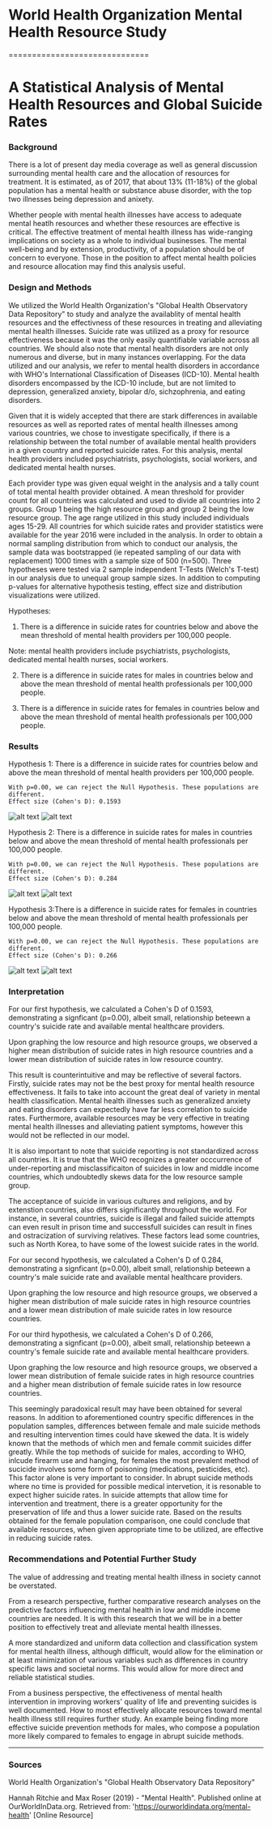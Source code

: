 # World Health Organization Mental Health Resource Study
==============================

A Statistical Analysis of  Mental Health Resources and Global Suicide Rates
==============================


### Background

There is a lot of present day media coverage as well as general discussion surrounding mental health care and the allocation of resources for treatment. It is estimated, as of 2017, that about 13% (11-18%) of the global population has a mental health or substance abuse disorder, with the top two illnesses being depression and anixety. 

Whether people with mental health illnesses have access to adequate mental heatlh resources and whether these resources are effective is critical.  The effective treatment of mental health illness has wide-ranging implications on society as a whole to individual businesses.  The mental well-being and by extension, productivity, of a population should be of concern to everyone.  Those in the position to affect mental health policies and resource allocation may find this analysis useful.

### Design and Methods

We utilized the World Health Organization's "Global Health Observatory Data Repository" to study and analyze the availablity of mental health resources and the effectivness of these resources in treating and alleviating mental health illnesses.  Suicide rate was utilized as a proxy for resource effectiveness because it was the only easily quantifiable variable across all countries.  We should also note that mental health disorders are not only numerous and diverse, but in many instances overlapping. For the data utilized and our analysis, we refer to mental health disorders in accordance with WHO's International Classification of Diseases (ICD-10). Mental health disorders encompassed by the ICD-10 include, but are not limited to depression, generalized anxiety, bipolar d/o, sichzophrenia, and eating disorders.

Given that it is widely accepted that there are stark differences in available resources as well as reported rates of mental health illnesses among various countries, we chose to investigate specifically, if there is a relationship between the total number of available mental health providers in a given country and reported suicide rates.  For this analysis, mental health providers included psychiatrists, psychologists, social workers, and dedicated mental health nurses.  

Each provider type was given equal weight in the analysis and a tally count of total mental health provider obtained.  A mean threshold for provider count for all countries was calculated and used to divide all countries into 2 groups.  Group 1 being the high resource group and group 2 being the low resource group.  The age range utilized in this study included individuals ages 15-29.  All countries for which suicide rates and provider statistics were available for the year 2016 were included in the analysis.  In order to obtain a normal sampling distribution from which to conduct our analysis, the sample data was bootstrapped (ie repeated sampling of our data with replacement) 1000 times with a sample size of 500 (n=500).  Three hypotheses were tested via 2 sample independent T-Tests (Welch's T-test) in our analysis due to unequal group sample sizes.  In addition to computing p-values for alternative hypothesis testing, effect size and distribution visualizations were utilized.

Hypotheses:

1) There is a difference in suicide rates for countries below and above the mean threshold of mental health providers per 100,000 people.

Note: mental health providers include psychiatrists, psychologists, dedicated mental health nurses, social workers.

2) There is a difference in suicide rates for males in countries below and above the mean threshold of mental health professionals per 100,000 people.


3) There is a difference in suicide rates for females in countries below and above the mean threshold of mental health professionals per 100,000 people.


### Results

Hypothesis 1: There is a difference in suicide rates for countries below and above the mean threshold of mental health providers per 100,000 people.

    With p=0.00, we can reject the Null Hypothesis. These populations are different.
    Effect size (Cohen's D): 0.1593
    
    
    
    
         
 ![alt text](/images/raw_dist_btsx.png)  ![alt text](/images/bootstrap_dist_btsx.png)


Hypothesis 2: There is a difference in suicide rates for males in countries below and above the mean threshold of mental health professionals per 100,000 people.

    With p=0.00, we can reject the Null Hypothesis. These populations are different.
    Effect size (Cohen's D): 0.284

 ![alt text](/images/raw_dist_males.png)            ![alt text](/images/bootstrap_dist_males.png)  
     
     
     
Hypothesis 3:There is a difference in suicide rates for females in countries below and above the mean threshold of mental health professionals per 100,000 people.

    With p=0.00, we can reject the Null Hypothesis. These populations are different.
    Effect size (Cohen's D): 0.266

 ![alt text](/images/raw_dist_females.png)            ![alt text](/images/bootstrap_dist_females.png)  
     
     

### Interpretation

For our first hypothesis, we calculated a Cohen's D of 0.1593, demonstrating a signficant (p=0.00), albeit small, relationship beteewn a country's suicide rate and available mental healthcare providers.

Upon graphing the low resource and high resource groups, we observed a higher mean distribution of suicide rates in high resource countries and a lower mean distribution of suicide rates in low resource country.

This result is counterintuitive and may be reflective of several factors.  Firstly, suicide rates may not be the best proxy for mental health resource effectiveness.  It fails to take into account the great deal of variety in mental health classification.  Mental health illnesses such as generalized anxiety and eating disorders can expectedly have far less correlation to suicide rates.  Furthermore, available resources may be very effective in treating mental health illnesses and alleviating patient symptoms, however this would not be reflected in our model.

It is also important to note that suicide reporting is not standardized across all countries.  It is true that the WHO recognizes a greater occcurrence of under-reporting and misclassificaiton of suicides in low and middle income countries, which undoubtedly skews data for the low resource sample group.

The acceptance of suicide in various cultures and religions, and by extenstion countries, also differs significantly throughout the world.  For instance, in several countries, suicide is illegal and failed suicide attempts can even result in prison time and successfull suicides can result in fines and ostracization of surviving relatives.  These factors lead some countries, such as North Korea, to have some of the lowest suicide rates in the world.



For our second hypothesis, we calculated a Cohen's D of 0.284, demonstrating a signficant (p=0.00), albeit small, relationship beteewn a country's male suicide rate and available mental healthcare providers.

Upon graphing the low resource and high resource groups, we observed a higher mean distribution of male suicide rates in high resource countries and a lower mean distribution of male suicide rates in low resource countries.


For our third hypothesis, we calculated a Cohen's D of 0.266, demonstrating a signficant (p=0.00), albeit small, relationship beteewn a country's female suicide rate and available mental healthcare providers.

Upon graphing the low resource and high resource groups, we observed a lower mean distribution of female suicide rates in high resource countries and a higher mean distribution of female suicide rates in low resource countries.


This seemingly paradoxical result may have been obtained for several reasons.  In addition to aforementioned country specific differences in the population samples, differences between female and male suicide methods and resulting intervention times could have skewed the data.  It is widely known that the methods of which men and female commit suicides differ greatly.  While the top methods of suicide for males, according to WHO, inlcude firearm use and hanging, for females the most prevalent method of sucicide involves some form of poisoning (medications, pesticides, etc).  This factor alone is very important to consider.  In abrupt suicide methods where no time is provided for possible medical intervetion, it is resonable to expect higher suicide rates.  In suicide attempts that allow time for intervention and treatment, there is a greater opportunity for the preservation of life and thus a lower suicide rate.  Based on the results obtained for the female population comparison, one could conclude that available resources, when given appropriate time to be utilized, are effective in reducing suicide rates.




### Recommendations and Potential Further Study

The value of addressing and treating mental health illness in society cannot be overstated. 

From a research perspective, further comparative research analyses on the predictive factors influencing mental health in low and middle income countries are needed.  It is with this research that we will be in a better position to effectively treat and alleviate mental health illnesses.

A more standardized and uniform data collection and classification system for mental health illness, although difficult, would allow for the elimination or at least minimization of various variables such as differences in country specific laws and societal norms.  This would allow for more direct and reliable statistical studies.

From a business perspective, the effectiveness of mental health intervention in improving workers' quality of life and preventing suicides is well documented.  How to most effectively allocate resources toward mental health illness still requires further study.  An example being finding more effective suicide prevention methods for males, who compose a population more likely compared to females to engage in abrupt suicide methods.


*****************************************
### Sources

World Health Organization's "Global Health Observatory Data Repository"

Hannah Ritchie and Max Roser (2019) - "Mental Health". Published online at OurWorldInData.org. Retrieved from: 'https://ourworldindata.org/mental-health' [Online Resource]
